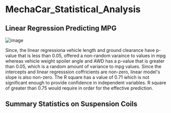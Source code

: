 # MechaCar_Statistical_Analysis

## Linear Regression Predicting MPG

![image](https://user-images.githubusercontent.com/67131400/103498455-771d9900-4e0a-11eb-9487-81e3fbee53ad.png)

Since, the linear regressiona vehicle length and ground clearance have p-value that is less than 0.05, offered a non-random varaince to values in mpg whereas vehicle weight spoiler angle and AWD has a p-value that is greater than 0.05, which is a random amount of variance to mpg values. Since the intercepts and linear regresssion coffricients are non-zero, linear model's slope is also non-zero. The R square has a value of 0.71 which is not significant enough to provide confidence in independent variables. R square of greater than 0.75 would require in order for the effective prediction.

## Summary Statistics on Suspension Coils
